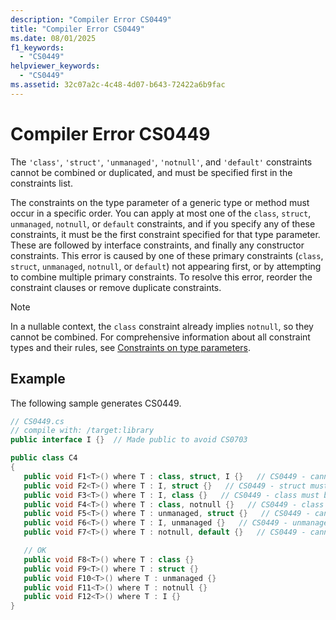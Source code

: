 ```yaml
---
description: "Compiler Error CS0449"
title: "Compiler Error CS0449"
ms.date: 08/01/2025
f1_keywords: 
  - "CS0449"
helpviewer_keywords: 
  - "CS0449"
ms.assetid: 32c07a2c-4c48-4d07-b643-72422a6b9fac
---
```

# Compiler Error CS0449

The `'class'`, `'struct'`, `'unmanaged'`, `'notnull'`, and `'default'` constraints cannot be combined or duplicated, and must be specified first in the constraints list.  

The constraints on the type parameter of a generic type or method must occur in a specific order. You can apply at most one of the `class`, `struct`, `unmanaged`, `notnull`, or `default` constraints, and if you specify any of these constraints, it must be the first constraint specified for that type parameter. These are followed by interface constraints, and finally any constructor constraints. This error is caused by one of these primary constraints (`class`, `struct`, `unmanaged`, `notnull`, or `default`) not appearing first, or by attempting to combine multiple primary constraints. To resolve this error, reorder the constraint clauses or remove duplicate constraints.

> [!NOTE]
> In a nullable context, the `class` constraint already implies `notnull`, so they cannot be combined. For comprehensive information about all constraint types and their rules, see [Constraints on type parameters](../programming-guide/generics/constraints-on-type-parameters.md).  

## Example  

 The following sample generates CS0449.  

```csharp  
// CS0449.cs  
// compile with: /target:library  
public interface I {}  // Made public to avoid CS0703  

public class C4
{  
   public void F1<T>() where T : class, struct, I {}   // CS0449 - cannot combine class and struct
   public void F2<T>() where T : I, struct {}   // CS0449 - struct must be first
   public void F3<T>() where T : I, class {}   // CS0449 - class must be first
   public void F4<T>() where T : class, notnull {}   // CS0449 - class already implies notnull in nullable context
   public void F5<T>() where T : unmanaged, struct {}   // CS0449 - cannot combine unmanaged and struct
   public void F6<T>() where T : I, unmanaged {}   // CS0449 - unmanaged must be first
   public void F7<T>() where T : notnull, default {}   // CS0449 - cannot combine notnull and default

   // OK  
   public void F8<T>() where T : class {}  
   public void F9<T>() where T : struct {}  
   public void F10<T>() where T : unmanaged {}  
   public void F11<T>() where T : notnull {}  
   public void F12<T>() where T : I {}  
}  
```

